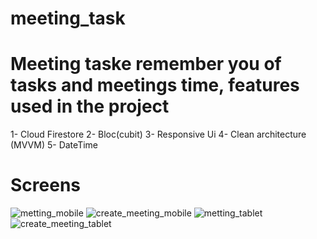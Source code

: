 # meeting_task

# Meeting taske remember you of tasks and meetings time, features used in the project

1- Cloud Firestore
2- Bloc(cubit)
3- Responsive Ui
4- Clean architecture (MVVM)
5- DateTime

# Screens 

![metting_mobile](https://user-images.githubusercontent.com/60053771/191097605-cb4278e9-7184-4827-8a79-23719eafe4c1.png)
![create_meeting_mobile](https://user-images.githubusercontent.com/60053771/191097617-16d6552a-b852-463a-9d43-ba6bbcb9bf27.png) 
![metting_tablet](https://user-images.githubusercontent.com/60053771/191097638-1fd229eb-fb59-4f02-bb63-794993753cb5.png)
![create_meeting_tablet](https://user-images.githubusercontent.com/60053771/191097648-59871147-1bd4-421f-82a7-87777d0a1183.png)

